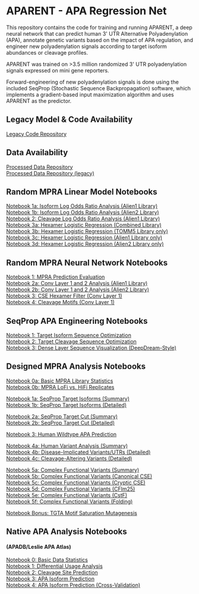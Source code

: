 # APARENT - APA Regression Net
This repository contains the code for training and running APARENT, a deep neural network that can predict human 3' UTR Alternative Polyadenylation (APA), annotate genetic variants based on the impact of APA regulation, and engineer new polyadenylation signals according to target isoform abundances or cleavage profiles.

APARENT was trained on >3.5 million randomized 3' UTR polyadenylation signals expressed on mini gene reporters.

Forward-engineering of new polyadenylation signals is done using the included SeqProp (Stochastic Sequence Backpropagation) software, which implements a gradient-based input maximization algorithm and uses APARENT as the predictor.

## Legacy Model & Code Availability
[Legacy Code Repository](https://github.com/johli/aparent-legacy)<br/>

## Data Availability
[Processed Data Repository](https://drive.google.com/open?id=1qex3oY-rarsd7YowM7TxxUklLbLkUyOT)<br/>
[Processed Data Repository (legacy)](https://drive.google.com/open?id=1Q2tTIRIR0C3kL7stI51TPLdGMdbZ0WnV)<br/>

## Random MPRA Linear Model Notebooks
[Notebook 1a: Isoform Log Odds Ratio Analysis (Alien1 Library)](https://nbviewer.jupyter.org/github/johli/aparent/blob/master/analysis/analyze_random_mpra_alien1_isoform_logodds_ratios.ipynb)<br/>
[Notebook 1b: Isoform Log Odds Ratio Analysis (Alien2 Library)](https://nbviewer.jupyter.org/github/johli/aparent/blob/master/analysis/analyze_random_mpra_alien2_isoform_logodds_ratios.ipynb)<br/>
[Notebook 2: Cleavage Log Odds Ratio Analysis (Alien1 Library)](https://nbviewer.jupyter.org/github/johli/aparent/blob/master/analysis/analyze_random_mpra_alien1_cleavage_logodds_ratios.ipynb)<br/>
[Notebook 3a: Hexamer Logistic Regression (Combined Library)](https://nbviewer.jupyter.org/github/johli/aparent/blob/master/analysis/analyze_random_mpra_combined_logistic_regression.ipynb)<br/>
[Notebook 3b: Hexamer Logistic Regression (TOMM5 Library only)](https://nbviewer.jupyter.org/github/johli/aparent/blob/master/analysis/analyze_random_mpra_tomm5_logistic_regression.ipynb)<br/>
[Notebook 3c: Hexamer Logistic Regression (Alien1 Library only)](https://nbviewer.jupyter.org/github/johli/aparent/blob/master/analysis/analyze_random_mpra_alien1_logistic_regression.ipynb)<br/>
[Notebook 3d: Hexamer Logistic Regression (Alien2 Library only)](https://nbviewer.jupyter.org/github/johli/aparent/blob/master/analysis/analyze_random_mpra_alien2_logistic_regression.ipynb)<br/>

## Random MPRA Neural Network Notebooks
[Notebook 1: MPRA Prediction Evaluation](https://nbviewer.jupyter.org/github/johli/aparent/blob/master/analysis/evaluate_aparent_random_mpra_legacy.ipynb)<br/>
[Notebook 2a: Conv Layer 1 and 2 Analysis (Alien1 Library)](https://nbviewer.jupyter.org/github/johli/aparent/blob/master/analysis/analyze_aparent_conv_layers_alien1_legacy.ipynb)<br/>
[Notebook 2b: Conv Layer 1 and 2 Analysis (Alien2 Library)](https://nbviewer.jupyter.org/github/johli/aparent/blob/master/analysis/analyze_aparent_conv_layers_alien2_legacy.ipynb)<br/>
[Notebook 3: CSE Hexamer Filter (Conv Layer 1)](https://nbviewer.jupyter.org/github/johli/aparent/blob/master/analysis/analyze_aparent_conv_layer_1_scaled_alien2_legacy.ipynb) <br/>
[Notebook 4: Cleavage Motifs (Conv Layer 1)](https://nbviewer.jupyter.org/github/johli/aparent/blob/master/analysis/analyze_aparent_conv_layer_1_cleavage_alien1_memory_efficient_legacy.ipynb) <br/>

## SeqProp APA Engineering Notebooks
[Notebook 1: Target Isoform Sequence Optimization](https://nbviewer.jupyter.org/github/johli/aparent/blob/master/seqprop/seqprop_aparent_isoform_optimization_legacy.ipynb)<br/>
[Notebook 2: Target Cleavage Sequence Optimization](https://nbviewer.jupyter.org/github/johli/aparent/blob/master/seqprop/seqprop_aparent_cleavage_optimization_legacy.ipynb)<br/>
[Notebook 3: Dense Layer Sequence Visualization (DeepDream-Style)](https://nbviewer.jupyter.org/github/johli/aparent/blob/master/seqprop/seqprop_aparent_deepdream_optimization_legacy.ipynb)<br/>

## Designed MPRA Analysis Notebooks
[Notebook 0a: Basic MPRA Library Statistics](https://nbviewer.jupyter.org/github/johli/aparent/blob/master/analysis/analyze_aparent_designed_mpra_stats_legacy.ipynb)<br/>
[Notebook 0b: MPRA LoFi vs. HiFi Replicates](https://nbviewer.jupyter.org/github/johli/aparent/blob/master/analysis/analyze_aparent_designed_mpra_lofi_vs_hifi_legacy.ipynb)<br/>

[Notebook 1a: SeqProp Target Isoforms (Summary)](https://nbviewer.jupyter.org/github/johli/aparent/blob/master/analysis/analyze_aparent_designed_mpra_seqprop_iso_summary_legacy.ipynb)<br/>
[Notebook 1b: SeqProp Target Isoforms (Detailed)](https://nbviewer.jupyter.org/github/johli/aparent/blob/master/analysis/analyze_aparent_designed_mpra_seqprop_iso_detailed_legacy.ipynb)<br/>

[Notebook 2a: SeqProp Target Cut (Summary)](https://nbviewer.jupyter.org/github/johli/aparent/blob/master/analysis/analyze_aparent_designed_mpra_seqprop_cut_summary_legacy.ipynb)<br/>
[Notebook 2b: SeqProp Target Cut (Detailed)](https://nbviewer.jupyter.org/github/johli/aparent/blob/master/analysis/analyze_aparent_designed_mpra_seqprop_cut_detailed_legacy.ipynb)<br/>

[Notebook 3: Human Wildtype APA Prediction](https://nbviewer.jupyter.org/github/johli/aparent/blob/master/analysis/analyze_aparent_designed_mpra_wildtype_human_apa_legacy.ipynb)<br/>

[Notebook 4a: Human Variant Analysis (Summary)](https://nbviewer.jupyter.org/github/johli/aparent/blob/master/analysis/analyze_aparent_designed_mpra_variant_summary_legacy.ipynb)<br/>
[Notebook 4b: Disease-Implicated Variants/UTRs (Detailed)](https://nbviewer.jupyter.org/github/johli/aparent/blob/master/analysis/analyze_aparent_designed_mpra_pathogenic_utrs_legacy.ipynb)<br/>
[Notebook 4c: Cleavage-Altering Variants (Detailed)](https://nbviewer.jupyter.org/github/johli/aparent/blob/master/analysis/analyze_aparent_designed_mpra_complex_cut_variants_legacy.ipynb)<br/>

[Notebook 5a: Complex Functional Variants (Summary)](https://nbviewer.jupyter.org/github/johli/aparent/blob/master/analysis/analyze_aparent_designed_mpra_rare_functional_variants_summary_legacy.ipynb)<br/>
[Notebook 5b: Complex Functional Variants (Canonical CSE)](https://nbviewer.jupyter.org/github/johli/aparent/blob/master/analysis/analyze_aparent_designed_mpra_rare_functional_variants_detailed_canonical_cse_legacy.ipynb)<br/>
[Notebook 5c: Complex Functional Variants (Cryptic CSE)](https://nbviewer.jupyter.org/github/johli/aparent/blob/master/analysis/analyze_aparent_designed_mpra_rare_functional_variants_detailed_cryptic_cse_legacy.ipynb)<br/>
[Notebook 5d: Complex Functional Variants (CFIm25)](https://nbviewer.jupyter.org/github/johli/aparent/blob/master/analysis/analyze_aparent_designed_mpra_rare_functional_variants_detailed_tgta_legacy.ipynb)<br/>
[Notebook 5e: Complex Functional Variants (CstF)](https://nbviewer.jupyter.org/github/johli/aparent/blob/master/analysis/analyze_aparent_designed_mpra_rare_functional_variants_detailed_tgtct_legacy.ipynb)<br/>
[Notebook 5f: Complex Functional Variants (Folding)](https://nbviewer.jupyter.org/github/johli/aparent/blob/master/analysis/analyze_aparent_designed_mpra_rare_functional_variants_detailed_folding_legacy.ipynb)<br/>

[Notebook Bonus: TGTA Motif Saturation Mutagenesis](https://nbviewer.jupyter.org/github/johli/aparent/blob/master/analysis/analyze_aparent_designed_mpra_tgta_mutation_maps_legacy.ipynb)<br/>

## Native APA Analysis Notebooks
#### (APADB/Leslie APA Atlas)
[Notebook 0: Basic Data Statistics](https://nbviewer.jupyter.org/github/johli/aparent/blob/master/analysis/analyze_leslie_apadb_celltypes_basic_stats_legacy.ipynb)<br/>
[Notebook 1: Differential Usage Analysis](https://nbviewer.jupyter.org/github/johli/aparent/blob/master/analysis/analyze_leslie_apadb_celltypes_differential_usage_legacy.ipynb)<br/>
[Notebook 2: Cleavage Site Prediction](https://nbviewer.jupyter.org/github/johli/aparent/blob/master/analysis/analyze_leslie_apadb_celltypes_cleavage_predictions_legacy.ipynb)<br/>
[Notebook 3: APA Isoform Prediction](https://nbviewer.jupyter.org/github/johli/aparent/blob/master/analysis/analyze_leslie_apadb_celltypes_isoform_predictions_legacy.ipynb)<br/>
[Notebook 4: APA Isoform Prediction (Cross-Validation)](https://nbviewer.jupyter.org/github/johli/aparent/blob/master/analysis/analyze_leslie_apadb_celltypes_crossvalidate_isoform_predictions_legacy.ipynb)<br/>
